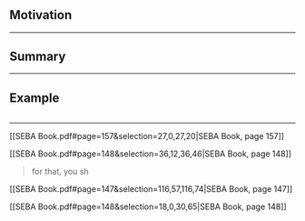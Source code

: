 #

>

## Motivation

---

## Summary

---

## Example

```js

```

---

[[SEBA Book.pdf#page=157&selection=27,0,27,20|SEBA Book, page 157]]

[[SEBA Book.pdf#page=148&selection=36,12,36,46|SEBA Book, page 148]]

> for that, you sh

[[SEBA Book.pdf#page=147&selection=116,57,116,74|SEBA Book, page 147]]

[[SEBA Book.pdf#page=148&selection=18,0,30,65|SEBA Book, page 148]]
